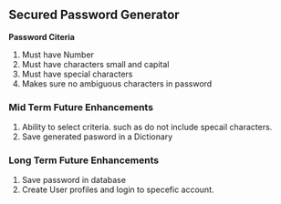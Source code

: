 ## Secured Password Generator
**Password Citeria**

1. Must have Number
2. Must have characters small and capital
3. Must have special characters
4. Makes sure no ambiguous characters in password   

### Mid Term Future Enhancements
1. Ability to select criteria. such as do not include specail characters. 
2. Save generated pasword in a Dictionary

### Long Term Future Enhancements
1. Save password in database
2. Create User profiles and login to specefic account.
